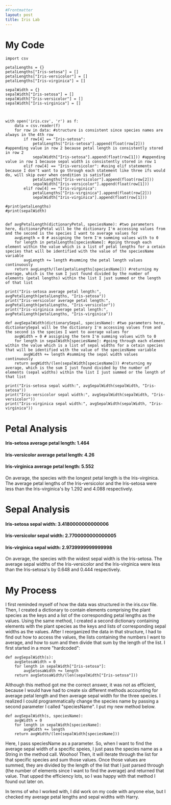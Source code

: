 ```yaml
---
#Frontmatter
layout: post
title: Iris Lab
---
```


# My Code
```
import csv 

petalLengths = {}
petalLengths["Iris-setosa"] = []
petalLengths["Iris-versicolor"] = []
petalLengths["Iris-virginica"] = []

sepalWidth = {}
sepalWidth["Iris-setosa"] = []
sepalWidth["Iris-versicolor"] = []
sepalWidth["Iris-virginica"] = []



with open('iris.csv', 'r') as f:
    data = csv.reader(f)
    for row in data: #structure is consistent since species names are always in the 4th row
        if row[4] == "Iris-setosa": 
            petalLengths["Iris-setosa"].append(float(row[2])) #appending value in row 2 because petal length is consistently stored in row 2
            sepalWidth["Iris-setosa"].append(float(row[1])) #appending value in row 1 because sepal width is consistently stored in row 1
        elif row[4] == "Iris-versicolor": #using elif statements because I don't want to go through each statement like three ifs would do, will skip over when condition is satisfied 
            petalLengths["Iris-versicolor"].append(float(row[2]))
            sepalWidth["Iris-versicolor"].append(float(row[1]))
        elif row[4] == "Iris-virginica":
            petalLengths["Iris-virginica"].append(float(row[2]))
            sepalWidth["Iris-virginica"].append(float(row[1]))

#print(petalLengths)
#print(sepalWidth)


def avgPetalLength(dictionaryPetal, speciesName): #two parameters here, dictionaryPetal will be the dictionary I'm accessing values from and the second is the species I want to average values for 
    avgLength = 0 # assigning the term I'm summing values with to 0
    for length in petalLengths[speciesName]: #going through each element within the value which is a list of petal lengths for a cetain species that will be identified with the value of the speciesName variable
        avgLength += length #summing the petal length values continuously 
    return avgLength/(len(petalLengths[speciesName])) #returning my average, which is the sum I just found divided by the number of elements (petal lengths) within the list I just summed or the length of that list 

print("Iris-setosa average petal length:", avgPetalLength(petalLengths, "Iris-setosa"))
print("Iris-versicolor average petal length:", avgPetalLength(petalLengths, "Iris-versicolor"))
print("Iris-virginica average petal length:", avgPetalLength(petalLengths, "Iris-virginica"))

def avgSepalWidth(dictionarySepal, speciesName): #two parameters here, dictionarySepal will be the dictionary I'm accessing values from and the second is the species I want to average values for 
    avgWidth = 0 # assigning the term I'm summing values with to 0
    for length in sepalWidth[speciesName]: #going through each element within the value which is a list of sepal widths for a cetain species that will be identified with the value of the speciesName variable
        avgWidth += length #summing the sepal width values continuously 
    return avgWidth/(len(sepalWidth[speciesName])) #returning my average, which is the sum I just found divided by the number of elements (sepal widths) within the list I just summed or the length of that list 

print("Iris-setosa sepal width:", avgSepalWidth(sepalWidth, "Iris-setosa"))
print("Iris-versicolor sepal width:", avgSepalWidth(sepalWidth, "Iris-versicolor"))
print("Iris-virginica sepal width:", avgSepalWidth(sepalWidth, "Iris-virginica"))
```
# Petal Analysis
#### Iris-setosa average petal length: 1.464
#### Iris-versicolor average petal length: 4.26
#### Iris-virginica average petal length: 5.552

On average, the species with the longest petal length is the Iris-virginica. The average petal lengths of the Iris-versicolor and the Iris-setosa were less than the Iris-virginica's by 1.292 and 4.088 respectively. 



# Sepal Analysis
#### Iris-setosa sepal width: 3.4180000000000006
#### Iris-versicolor sepal width: 2.7700000000000005
#### Iris-virginica sepal width: 2.9739999999999998

On average, the species with the widest sepal width is the Iris-setosa. The average sepal widths of the Iris-versicolor and the Iris-virginica were less than the Iris-setosa's by 0.648 and 0.444 respectively. 

# My Process
I first reminded myself of how the data was structured in the iris.csv file. Then, I created a dictionary to contain elements comprising the plant species as the keys and a list of the corresponding petal lengths as the values. Using the same method, I created a second dictionary containing elements with the plant species as the keys and lists of corresponding sepal widths as the values. After I reorganized the data in that structure, I had to find out how to access the values, the lists containing the numbers I want to average, and how to sum and then divide that sum by the length of the list. I first started in a more "hardcoded":
```
def avgSepalWidth(s):
    avgSetosaWidth = 0
    for length in sepalWidth["Iris-setosa"]:
        avgSetosaWidth += length
    return avgSetosaWidth/(len(sepalWidth["Iris-setosa"]))
```
Although this method got me the correct answer, it was not as efficient, because I would have had to create six different methods accounting for average petal length and then average sepal width for the three species. I realized I could programmatically change the species name by passing a second parameter I called "speciesName". I put my new method below.
```
def avgSepalWidth(s, speciesName):
    avgWidth = 0
    for length in sepalWidth[speciesName]:
        avgWidth += length
    return avgWidth/(len(sepalWidth[speciesName]))
```
Here, I pass speciesName as a parameter. So, when I want to find the average sepal width of a specific speies, I just pass the species name as a String in the method call. Woohoo! Then, it will iterate through the list for that specific species and sum those values. Once those values are summed, they are divided by the length of the list that I just parsed through (the number of elements since I want to find the average) and returned that value. That upped the efficiency lots, so I was happy with that method I found out later on.

In terms of who I worked with, I did work on my code with anyone else, but I checked my average petal lengths and sepal widths with Harry. 